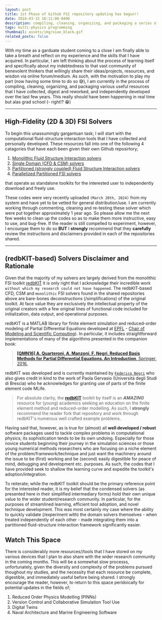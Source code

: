 ```yaml
---
layout: post
title: 1st Phase of Github FSI repository updating has begun!! 
date: 2024-03-15 16:11:00-0400
description: compiling, cleaning, organizing, and packaging a series of useful tools thus far developed and collected
tags: multi-physics programming
thumbnail: assets/img/xiao_black.gif
related_posts: false
---
```


With my time as a garduate student coming to a close I am finally able to take a breath and reflect on my experience and the skills that I have acquired. In particular, I am left thinking about the process of learning itself and specifically about my indebtedness to that vast community of benevolent thinkers that willingly share their ideas/projects, resources, and wisdon via online forum/medium. As such, with the motivation to play my part (now having some time to do so :sweat_smile:), I am currently in the process of compiling, cleaning, organizing, and packaging various useful resources that I have collected, digest and reworked, and independently developed over the last few years. This really should have been happening in real time but alas grad school (- right!? :grin:)

---

## High-Fidelity (2D & 3D) FSI Solvers
To begin this unassumingly gargantuan task; I will start with the computational fluid-structure interaction tools that I have collected and personally developed. These resources fall into one of the following 4 catagories that have each been given their own Github reposirtory; 

  1. [Monolithic Fluid Structure Interaction solvers](https://github.com/JTGonzo/Monolithic_FSI)
  2. [Single Domain (CFD & CSM) solvers](https://github.com/JTGonzo/Single_Physics_Solvers)
  3. [Partitioned (strongly coupled) Fluid Structure Interaction solvers](https://github.com/JTGonzo/Partitioned_FSI)
  4. [Parallelized Partitioned FSI solvers](https://github.com/JTGonzo/Multi-Threaded_Partitioned_FSI)
  
that operate as standalone toolkits for the interested user to independently download and freely use. 

These codes were very recently uploaded `(March 20th, 2024)` from my system and have yet to be vetted for general distribution/use. I am currently working through commenting, cleaning and re-testing these solver which were put together approximately 1 year ago. So please allow me the next few weeks to clean up the codes so as to make them more instructive, easy to use, and bug-free. If the reader is still compelled to experiment, however, I encourgae them to do so **BUT** I **strongly** recommend that they **carefully** review the instructions and disclaimers provided in each of the repositories shared. 

---

## (redbKIT-based) Solvers Disclaimer and Rationale
Given that the majority of my solvers are largely derived from the monolithic FSI toolkit [redbKIT](https://github.com/redbKIT/redbKIT) it is only right that I acknowledge their incredible work `without which my research could not have happened`. The redbKIT-based CFD, CSM and `monolithic` FSI solvers found in the shared repositories above are bare-bones deconstructions (/simplifications) of the original toolkit. At face value they are exclusively the intellectual property of the original creators with a few original lines of functional code included for initialization, data output, and operational purposes. 

redbKIT is a MATLAB library for finite element simulation and reduced-order modeling of Partial Differential Equations developed at [EPFL](https://www.epfl.ch/) - [Chair of Modeling and Scientific Computing](http://cmcs.epfl.ch/)). In particular, it includes straightforward implementations of many of the algorithms presented in the companion book:

>[**[QMN16] A. Quarteroni, A. Manzoni, F. Negri. Reduced Basis Methods for Partial Differential Equations. An Introduction**, Springer, 2016.](https://link.springer.com/book/10.1007/978-3-319-15431-2#aboutBook)

redbKIT was developed and is currently maintained by [`Federico Negri`](https://www.linkedin.com/in/negrifederico/) who also gives credit in kind to the work of Paola Gervasio (Università degli Studi di Brescia) who he acknowledges for granting use of parts of the finite element code MLife.

> For absolute clarity, the [**redbKIT**](https://github.com/redbKIT/redbKIT) toolkit by itself is an ***AMAZING*** resource for (young) academics seeking an education on the finite element method and reduced-order modelling. As such, I **strongly** recommend the reader fork that repository and work through redbKIT's numerous well crafted example problems. 
> 

Having said that, however, as is true for (almost) all **well developed / robust** software packages used to tackle complex problems in computational physics; its sophistication tends to be its own undoing. Especially for those novice students beginning their journey in the simulation sciences or those young numerical methods researchers who are focusing on a niche element of the problem/framework/technique and just want the machinery around the issue to be (first) working and be (second) easily digestible for peace of mind, debugging and development etc. purposes. As such, the codes that I have provided seek to shallow the learning curve and expedite the toolkit's adoption/integration. 

To reiterate; while the redbKIT toolkit should be the primary reference point for the interested reader, it is my belief that the condensed solvers (as presented here in their simplified intermediary forms) hold their own unique value to the wider student/research community. In particular, for the purposes of streamlined learning, efficient tool adoption, and novel technique development. This was most certainly my case where the ability to quickly validate (/experiment with) the domain solvers themselves - when treated independently of each other - made integrating them into a partitioned fluid-structure interaction framework significantly easier.

## Watch This Space

There is considerably more resources//tools that I have stored on my various devices that I plan to also share with the wider research community in the coming months. This will be a somewhat slow processs, unfortunately, given the diversity and complexity of the problems pursued thoughout my studies, and the necessity that each resource be complete, digestible, and immediately useful before being shared. I strongly encourage the reader, however, to return to this space peridoically for potential updates in the fields of; 

  1. Reduced Order Physics Modelling (PINNs)
  2. Version Control and Collaborative Simulation Tool Use
  3. Digital Twins
  4. Naval Architecture and Marine Engineering Software
